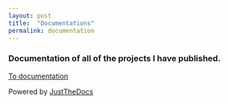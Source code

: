 ```yaml
---
layout: post
title:  "Documentations"
permalink: documentation
---
```

### Documentation of all of the projects I have published.
[To documentation](https://programmeverything.github.io/docs)

Powered by [JustTheDocs](https://github.com/just-the-docs/just-the-docs)
